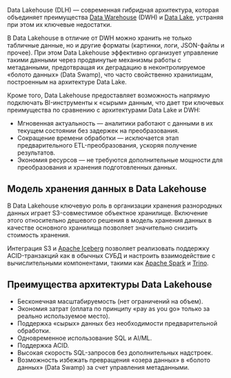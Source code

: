 Data Lakehouse (DLH) — современная гибридная архитектура, которая объединяет преимущества [Data Warehouse](../dwh) (DWH) и [Data Lake](../data-lake), устраняя при этом их ключевые недостатки.

В Data Lakehouse в отличие от DWH можно хранить не только табличные данные, но и другие форматы (картинки, логи, JSON-файлы и прочее). При этом Data Lakehouse эффективно организует управление такими данными через продвинутые механизмы работы с метаданными, предотвращая их деградацию в неконтролируемое «болото данных» (Data Swamp), что часто свойственно хранилищам, построенным на архитектуре Data Lake.

Кроме того, Data Lakehouse предоставляет возможность напрямую подключать BI-инструменты к «сырым» данным, что дает три ключевых преимущества по сравнению с архитектурами Data Lake и DWH:

- Мгновенная актуальность — аналитики работают с данными в их текущем состоянии без задержек на преобразования.
- Сокращение времени обработки — исключается этап предварительного ETL-преобразования, ускоряя получение результатов.
- Экономия ресурсов — не требуются дополнительные мощности для преобразования и хранения подготовленных данных.

## Модель хранения данных в Data Lakehouse

В Data Lakehouse ключевую роль в организации хранения разнородных данных играет S3-совместимое объектное хранилище. Включение этого относительно дешевого решения в модель хранения данных в качестве основного хранилища позволяет значительно снизить стоимость хранения.

Интеграция S3 и [Apache Iceberg](https://iceberg.apache.org/) позволяет реализовать поддержку ACID-транзакций как в обычных СУБД и настроить взаимодействие с вычислительными компонентами, такими как [Apache Spark](https://spark.apache.org/) и [Trino](https://trino.io/).

## Преимущества архитектуры Data Lakehouse

- Бесконечная масштабируемость (нет ограничений на объем).
- Экономия затрат (оплата по принципу «pay as you go» только за реально используемое место).
- Поддержка «сырых» данных без необходимости предварительной обработки.
- Одновременное использование SQL и AI/ML.
- Поддержка ACID.
- Высокая скорость SQL-запросов без дополнительных надстроек.
- Возможность избежать превращения «озера данных» в «болото данных» (Data Swamp) за счет управления метаданными.
